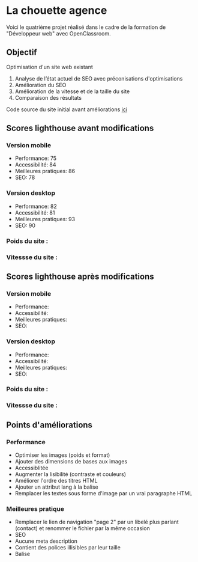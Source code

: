 # La chouette agence

Voici le quatrième projet réalisé dans le cadre de la formation de "Développeur web" avec OpenClassroom.

## Objectif
Optimisation d'un site web existant
1. Analyse de l’état actuel de SEO avec préconisations d'optimisations
2. Amélioration du SEO
3. Amélioration de la vitesse et de la taille du site
4. Comparaison des résultats

Code source du site initial avant améliorations <a href="https://s3-eu-west-1.amazonaws.com/course.oc-static.com/projects/GEN_integrateur_web_P4/Starting+website.zip">ici</a>

## Scores lighthouse avant modifications

### Version mobile
* Performance: 75
* Accessibilité: 84
* Meilleures pratiques: 86
* SEO: 78

### Version desktop
* Performance: 82
* Accessibilité: 81
* Meilleures pratiques: 93
* SEO: 90

### Poids du site :
### Vitessse du site :

## Scores lighthouse après modifications

### Version mobile
* Performance: 
* Accessibilité: 
* Meilleures pratiques: 
* SEO: 

### Version desktop
* Performance: 
* Accessibilité: 
* Meilleures pratiques: 
* SEO: 

### Poids du site :
### Vitessse du site :


## Points d'améliorations
### Performance
* Optimiser les images (poids et format)
* Ajouter des dimensions de bases aux images
* Accessiblitée
* Augmenter la lisibilité (contraste et couleurs)
* Améliorer l'ordre des titres HTML
* Ajouter un attribut lang à la balise
* Remplacer les textes sous forme d'image par un vrai paragraphe HTML

### Meilleures pratique
* Remplacer le lien de navigation "page 2" par un libelé plus parlant (contact) et renommer le fichier par la même occasion
* SEO
* Aucune meta description
* Contient des polices illisibles par leur taille
* Balise <title> incomplète c'est juste un "."
